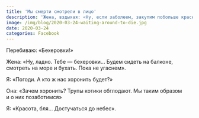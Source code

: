 ```yaml
---
title: 'Мы смерти смотрели в лицо'
description: 'Жена, вздыхая: «Ну, если заболеем, закупим побольше красной рыбки и&nbsp;дорогого вина...»'
image: /img/blog/2020-03-24-waiting-around-to-die.jpg
date: 2020-03-24
categories: Facebook
---
```


<p>Перебиваю: «Бехеровки!»</p>
<p>Жена: «Ну, ладно. Тебе&nbsp;— бехеровки... Будем сидеть на&nbsp;балконе, смотреть на&nbsp;море и&nbsp;бухать. Пока не&nbsp;угаснем».</p>
<p>Я: «Погоди. А&nbsp;кто&nbsp;ж нас хоронить будет?»</p>
<p>Она: «Зачем хоронить? Трупы котики обглодают. Мы&nbsp;таким образом и&nbsp;о&nbsp;них позаботимся»</p>
<p>Я: «Красота, бля... Достучаться до&nbsp;небес».</p>
